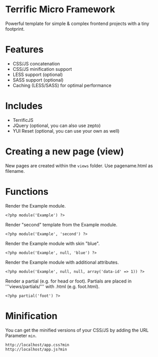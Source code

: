 Terrific Micro Framework
========================

Powerful template for simple & complex frontend projects with a tiny footprint.

Features
========
* CSS/JS concatenation
* CSS/JS minification support
* LESS support (optional)
* SASS support (optional)
* Caching (LESS/SASS) for optimal performance

Includes
========

* TerrificJS
* JQuery (optional, you can also use zepto)
* YUI Reset (optional, you can use your own as well)

Creating a new page (view)
==========================

New pages are created within the `views` folder. Use pagename.html as filename.

Functions
=========

Render the Example module.

    <?php module('Example') ?>

Render "second" template from the Example module.

    <?php module('Example', 'second') ?>

Render the Example module with skin "blue".

    <?php module('Example', null, 'blue') ?>
 
Render the Example module with additional attributes.

    <?php module('Example', null, null, array('data-id' => 1)) ?>

Render a partial (e.g. for head or foot). Partials are placed in '''views/partials/''' with .html (e.g. foot.html).

    <?php partial('foot') ?>
    
Minification
============

You can get the minified versions of your CSS/JS by adding the URL Parameter `min`.

    http://localhost/app.css?min
    http://localhost/app.js?min

